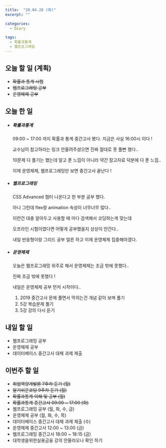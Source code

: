 ```yaml
---
title:  "20.04.28 (화)"
excerpt: ""

categories:
  - Diary

tags:
  - 확률과통계
  - 웹프로그래밍
---
```


## 오늘 할 일 (계획)

- ~~확률과 통계 시험~~
- ~~웹프로그래밍 공부~~
- ~~운영체제 공부~~


## 오늘 한 일

- ##### 확률과통계

  09:00 ~ 17:00 까지 확률과 통계 중간고사 봤다. 지금은 사실 16:00시 이다 !

  교수님이 참고하라는 링크 안올려주셨으면 진짜 절대로 못 풀뻔 했다..

  10문제 다 풀기는 했는데 알고 푼 느낌이 아니라 약간 참고자료 덕분에 다 푼 느낌..

  이제 운영체제, 웹프로그래밍만 보면 중간고사 끝난다 !

- ##### 웹프로그래밍

  CSS Advanced 챕터 나온다고 한 부분 공부 했다.

  아니 그런데 flex랑 animation 속성이 너무너무 많다..

  이런건 대충 알아두고 사용할 때 마다 검색해서 코딩하는게 맞는데

  오프라인 시험이였다면 어떻게 공부했을지 상상이 안간다..

  내일 반응형이랑 그리드 공부 얼른 하고 이제 운영체제 집중해야겠다.

- ##### 운영체제

  오늘은 웹프로그래밍 위주로 해서 운영체제는 조금 밖에 못했다..

  진짜 조금 밖에 못했다 !

  내일은 운영체제 공부 먼저 시작이다..

  1. 2019 중간고사 문제 풀면서 막히는건 개념 같이 보며 풀기
  2. 5강 복습문제 풀기
  3. 5강 강의 다시 듣기

## 내일 할 일

- 웹프로그래밍 공부
- 운영체제 공부
- 데이터베이스 중간고사 대체 과제 제출


## 이번주 할 일

- ~~취업역량개발론 7주차 듣기 (월)~~
- ~~알기쉬운코딩 9주차 듣기 (월)~~
- ~~확률과통계 이해 및 공부 (월)~~
- ~~확률과통계 중간고사 09:00 ~ 17:00 (화)~~
- 웹프로그래밍 공부 (월, 화, 수, 금)
- 운영체제 공부 (월, 화, 수, 목)
- 데이터베이스 중간고사 대체 과제 제출 (수)
- 운영체제 중간고사 12:00 ~ 13:00 (금)
- 웹프로그래밍 중간고사 18:00 ~ 18:15 (금)
- 대학생을위한실용금융 강의 안올라오나 확인 하기
